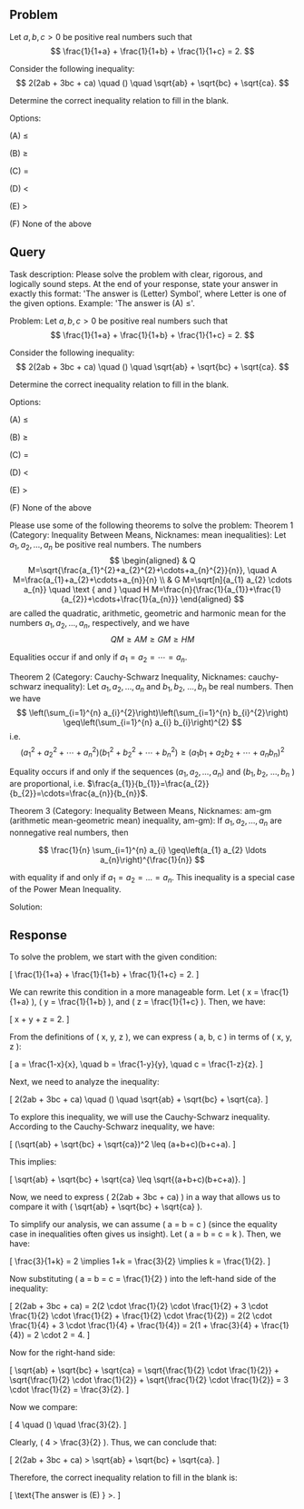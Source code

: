 ## Problem

Let $a, b, c > 0$ be positive real numbers such that
$$
\frac{1}{1+a} + \frac{1}{1+b} + \frac{1}{1+c} = 2.
$$

Consider the following inequality:
$$
2(2ab + 3bc + ca) \quad () \quad \sqrt{ab} + \sqrt{bc} + \sqrt{ca}.
$$

Determine the correct inequality relation to fill in the blank.

Options:

(A) $\leq$ 

(B) $\geq$

(C) $=$ 

(D) $<$

(E) $>$

(F) None of the above

## Query

Task description: Please solve the problem with clear, rigorous, and logically sound steps. At the end of your response, state your answer in exactly this format: 'The answer is (Letter) Symbol', where Letter is one of the given options. Example: 'The answer is (A) $\leq$'.

Problem: Let $a, b, c > 0$ be positive real numbers such that
$$
\frac{1}{1+a} + \frac{1}{1+b} + \frac{1}{1+c} = 2.
$$

Consider the following inequality:
$$
2(2ab + 3bc + ca) \quad () \quad \sqrt{ab} + \sqrt{bc} + \sqrt{ca}.
$$

Determine the correct inequality relation to fill in the blank.

Options:

(A) $\leq$ 

(B) $\geq$

(C) $=$ 

(D) $<$

(E) $>$

(F) None of the above

Please use some of the following theorems to solve the problem:
Theorem 1 (Category: Inequality Between Means, Nicknames: mean inequalities): Let $a_{1}, a_{2}, \ldots, a_{n}$ be positive real numbers. The numbers
$$
\begin{aligned}
& Q M=\sqrt{\frac{a_{1}^{2}+a_{2}^{2}+\cdots+a_{n}^{2}}{n}}, \quad A M=\frac{a_{1}+a_{2}+\cdots+a_{n}}{n} \\
& G M=\sqrt[n]{a_{1} a_{2} \cdots a_{n}} \quad \text { and } \quad H M=\frac{n}{\frac{1}{a_{1}}+\frac{1}{a_{2}}+\cdots+\frac{1}{a_{n}}}
\end{aligned}
$$
are called the quadratic, arithmetic, geometric and harmonic mean for the numbers $a_{1}, a_{2}, \ldots, a_{n}$, respectively, and we have
$$
Q M \geq A M \geq G M \geq H M
$$

Equalities occur if and only if $a_{1}=a_{2}=\cdots=a_{n}$.

Theorem 2 (Category: Cauchy-Schwarz Inequality, Nicknames: cauchy-schwarz inequality): Let $a_{1}, a_{2}, \ldots, a_{n}$ and $b_{1}, b_{2}$, $\ldots, b_{n}$ be real numbers. Then we have
$$
\left(\sum_{i=1}^{n} a_{i}^{2}\right)\left(\sum_{i=1}^{n} b_{i}^{2}\right) \geq\left(\sum_{i=1}^{n} a_{i} b_{i}\right)^{2}
$$
i.e.
$$
\left(a_{1}^{2}+a_{2}^{2}+\cdots+a_{n}^{2}\right)\left(b_{1}^{2}+b_{2}^{2}+\cdots+b_{n}^{2}\right) \geq\left(a_{1} b_{1}+a_{2} b_{2}+\cdots+a_{n} b_{n}\right)^{2}
$$

Equality occurs if and only if the sequences $\left(a_{1}, a_{2}, \ldots, a_{n}\right)$ and $\left(b_{1}, b_{2}\right.$, $\ldots, b_{n}$ ) are proportional, i.e. $\frac{a_{1}}{b_{1}}=\frac{a_{2}}{b_{2}}=\cdots=\frac{a_{n}}{b_{n}}$.

Theorem 3 (Category: Inequality Between Means, Nicknames: am-gm (arithmetic mean-geometric mean) inequality, am-gm): If $a_{1}, a_{2}, \ldots, a_{n}$ are nonnegative real numbers, then

$$
\frac{1}{n} \sum_{i=1}^{n} a_{i} \geq\left(a_{1} a_{2} \ldots a_{n}\right)^{\frac{1}{n}}
$$

with equality if and only if $a_{1}=a_{2}=\ldots=a_{n}$. This inequality is a special case of the Power Mean Inequality.

Solution:

## Response

To solve the problem, we start with the given condition:

\[
\frac{1}{1+a} + \frac{1}{1+b} + \frac{1}{1+c} = 2.
\]

We can rewrite this condition in a more manageable form. Let \( x = \frac{1}{1+a} \), \( y = \frac{1}{1+b} \), and \( z = \frac{1}{1+c} \). Then, we have:

\[
x + y + z = 2.
\]

From the definitions of \( x, y, z \), we can express \( a, b, c \) in terms of \( x, y, z \):

\[
a = \frac{1-x}{x}, \quad b = \frac{1-y}{y}, \quad c = \frac{1-z}{z}.
\]

Next, we need to analyze the inequality:

\[
2(2ab + 3bc + ca) \quad () \quad \sqrt{ab} + \sqrt{bc} + \sqrt{ca}.
\]

To explore this inequality, we will use the Cauchy-Schwarz inequality. According to the Cauchy-Schwarz inequality, we have:

\[
(\sqrt{ab} + \sqrt{bc} + \sqrt{ca})^2 \leq (a+b+c)(b+c+a).
\]

This implies:

\[
\sqrt{ab} + \sqrt{bc} + \sqrt{ca} \leq \sqrt{(a+b+c)(b+c+a)}.
\]

Now, we need to express \( 2(2ab + 3bc + ca) \) in a way that allows us to compare it with \( \sqrt{ab} + \sqrt{bc} + \sqrt{ca} \).

To simplify our analysis, we can assume \( a = b = c \) (since the equality case in inequalities often gives us insight). Let \( a = b = c = k \). Then, we have:

\[
\frac{3}{1+k} = 2 \implies 1+k = \frac{3}{2} \implies k = \frac{1}{2}.
\]

Now substituting \( a = b = c = \frac{1}{2} \) into the left-hand side of the inequality:

\[
2(2ab + 3bc + ca) = 2(2 \cdot \frac{1}{2} \cdot \frac{1}{2} + 3 \cdot \frac{1}{2} \cdot \frac{1}{2} + \frac{1}{2} \cdot \frac{1}{2}) = 2(2 \cdot \frac{1}{4} + 3 \cdot \frac{1}{4} + \frac{1}{4}) = 2(1 + \frac{3}{4} + \frac{1}{4}) = 2 \cdot 2 = 4.
\]

Now for the right-hand side:

\[
\sqrt{ab} + \sqrt{bc} + \sqrt{ca} = \sqrt{\frac{1}{2} \cdot \frac{1}{2}} + \sqrt{\frac{1}{2} \cdot \frac{1}{2}} + \sqrt{\frac{1}{2} \cdot \frac{1}{2}} = 3 \cdot \frac{1}{2} = \frac{3}{2}.
\]

Now we compare:

\[
4 \quad () \quad \frac{3}{2}.
\]

Clearly, \( 4 > \frac{3}{2} \). Thus, we can conclude that:

\[
2(2ab + 3bc + ca) > \sqrt{ab} + \sqrt{bc} + \sqrt{ca}.
\]

Therefore, the correct inequality relation to fill in the blank is:

\[
\text{The answer is (E) } >.
\]